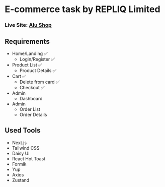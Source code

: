 # E-commerce task by REPLIQ Limited

### Live Site: [Alu Shop](https://dreamy-concha-10ab03.netlify.app/)

## Requirements

- Home/Landing ✅
  - Login/Register ✅
- Product List ✅
  - Product Details ✅
- Cart ✅
  - Delete from card ✅
  - Checkout ✅
- Admin
  - Dashboard
- Admin
  - Order List
  - Order Details

## Used Tools

- Next.js
- Tailwind CSS
- Daisy UI
- React Hot Toast
- Formik
- Yup
- Axios
- Zustand
